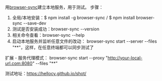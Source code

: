 用<a href="https://www.browsersync.io/">browser-sync</a>建立本地服务，用于测试。
步骤：
1. 全局/本地安装：$ npm install -g browser-sync / $ npm install browser-sync --save-dev
2. 测试是否安装成功：browser-sync --version
3. 相关命令查看：browser-sync --help
4. 启动本地服务并监听任意文件的改动： browser-sync start --server --files "**"，这样，在任意终端都可以同步测试了

扩展 - 服务代理模式：
	browser-sync start --proxy "http://your-local-url.com:8080" --files "**"


测试地址：<a href="https://hellocy.github.io/shot/">https://hellocy.github.io/shot/</a>

